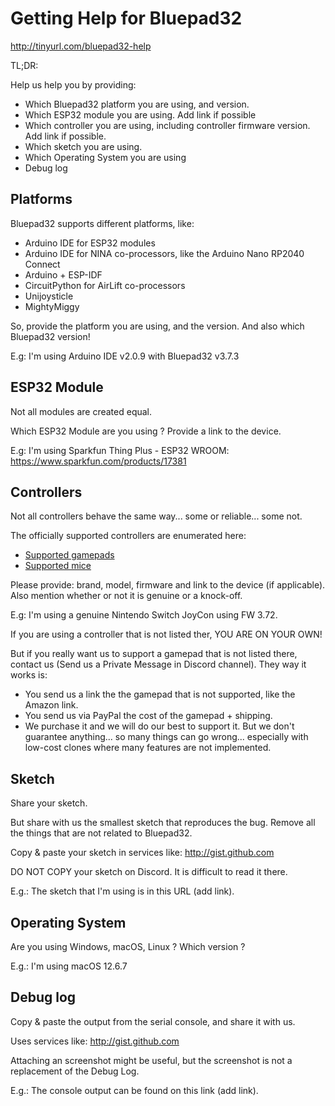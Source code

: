 # Getting Help for Bluepad32

http://tinyurl.com/bluepad32-help

TL;DR:

Help us help you by providing:

* Which Bluepad32 platform you are using, and version.
* Which ESP32 module you are using. Add link if possible
* Which controller you are using, including controller firmware version. Add link if possible.
* Which sketch you are using. 
* Which Operating System you are using
* Debug log

## Platforms

Bluepad32 supports different platforms, like:

* Arduino IDE for ESP32 modules
* Arduino IDE for NINA co-processors, like the Arduino Nano RP2040 Connect
* Arduino + ESP-IDF
* CircuitPython for AirLift co-processors
* Unijoysticle
* MightyMiggy

So, provide the platform you are using, and the version. And also which Bluepad32 version!

E.g: I'm using Arduino IDE v2.0.9 with Bluepad32 v3.7.3

## ESP32 Module

Not all modules are created equal.

Which ESP32 Module are you using ? Provide a link to the device.

E.g: I'm using Sparkfun Thing Plus - ESP32 WROOM: https://www.sparkfun.com/products/17381

## Controllers

Not all controllers behave the same way... some or reliable... some not.

The officially supported controllers are enumerated here:

* [Supported gamepads][supported_gamepads]
* [Supported mice][supported_mice]

Please provide: brand, model, firmware and link to the device (if applicable).
Also mention whether or not it is genuine or a knock-off.

E.g: I'm using a genuine Nintendo Switch JoyCon using FW 3.72.

If you are using a controller that is not listed ther, YOU ARE ON YOUR OWN!

But if you really want us to support a gamepad that is not listed there, contact us (Send us a Private Message in Discord channel). They way it works is:

* You send us a link the the gamepad that is not supported, like the Amazon link.
* You send us via PayPal the cost of the gamepad + shipping.
* We purchase it and we will do our best to support it. But we don't guarantee anything... so many things can go wrong... especially with low-cost clones where many features are not implemented.


[supported_gamepads]: supported_gamepads.md
[supported_mice]: supported_mice.md

## Sketch

Share your sketch.

But share with us the smallest sketch that reproduces the bug. Remove all the things that are not related to Bluepad32.

Copy & paste your sketch in services like: http://gist.github.com

DO NOT COPY your sketch on Discord. It is difficult to read it there.

E.g.: The sketch that I'm using is in this URL (add link).

## Operating System

Are you using Windows, macOS, Linux ? Which version ?

E.g.: I'm using macOS 12.6.7

## Debug log

Copy & paste the output from the serial console, and share it with us.

Uses services like: http://gist.github.com

Attaching an screenshot might be useful, but the screenshot is not a replacement of the Debug Log.

E.g.: The console output can be found on this link (add link).
